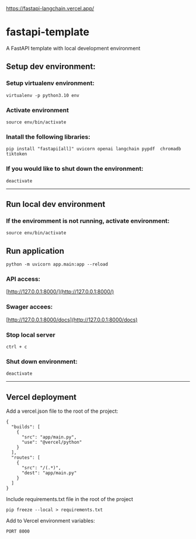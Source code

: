 https://fastapi-langchain.vercel.app/


# fastapi-template

A FastAPI template with local development environment

## Setup dev environment:

### Setup virtualenv environment:
```
virtualenv -p python3.10 env
```

### Activate environment
```
source env/bin/activate
```

### Inatall the following libraries:
```
pip install "fastapi[all]" uvicorn openai langchain pypdf  chromadb tiktoken
```

### If you would like to shut down the environment:
```
deactivate
```

---

## Run local dev environment

### If the enviromment is not running, activate environment:
```
source env/bin/activate
```

## Run application

```
python -m uvicorn app.main:app --reload
```

### API access:

[http://127.0.0.1:8000/](http://127.0.0.1:8000/)

### Swager accees:

[http://127.0.0.1:8000/docs](http://127.0.0.1:8000/docs)

### Stop local server
```
ctrl + c
```

### Shut down environment:
```
deactivate
```

---

## Vercel deployment

Add a vercel.json file to the root of the project:

```
{
  "builds": [
    {
      "src": "app/main.py",
      "use": "@vercel/python"
    }
  ],
  "routes": [
    {
      "src": "/(.*)",
      "dest": "app/main.py"
    }
  ]
}
```

Include requirements.txt file in the root of the project
```
pip freeze --local > requirements.txt
```


Add to Vercel environment variables:
```
PORT 8000
```
